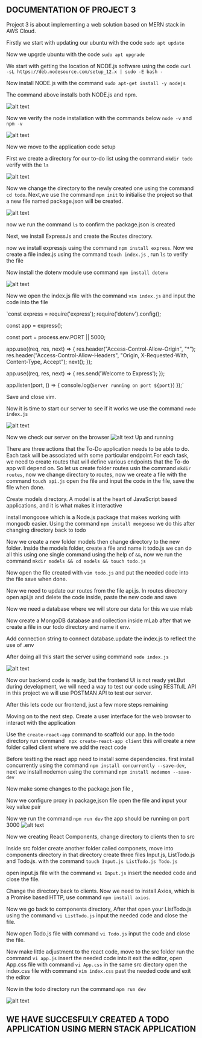 ## DOCUMENTATION OF PROJECT 3

 Project 3 is about implementing a web solution based on MERN stack in AWS Cloud.

Firstly we start with updating our ubuntu with the code `sudo apt update`

Now we upgrde ubuntu with the code `sudo apt upgrade`

We start with getting the location of NODE.js software using the code `curl -sL https://deb.nodesource.com/setup_12.x | sudo -E bash -`

Now install NODE.js with the command `sudo apt-get install -y nodejs`

The command above installs both NODE.js and npm.

![alt text](Images/node.PNG)

Now we verify the node installation with the commands below `node -v` and `npm -v`

![alt text](Images/status.PNG)
 
 Now we move to the application code setup 

First we create a directory for our to-do list using the command `mkdir todo` verify with the `ls` 

![alt text](Images/todo.PNG)

Now we change the directory to the newly created one using the command `cd todo`. Next,we use the command `npm init` to initialise the project so that a new file named package.json will be created.

![alt text](Images/npm.PNG)

now we run the command `ls` to confirm the package.json is created

Next, we install ExpressJs and create the Routes directory.

now we install expressjs using the command `npm install express`. Now we create a file index.js using the command `touch index.js` , run `ls` to verify the file 

Now install the dotenv module use command `npm install dotenv`

![alt text](Images/dotenv.PNG)

Now we open the index.js file with the command `vim index.js` and input the code into the file 


`const express = require('express');
require('dotenv').config();

const app = express();

const port = process.env.PORT || 5000;

app.use((req, res, next) => {
res.header("Access-Control-Allow-Origin", "\*");
res.header("Access-Control-Allow-Headers", "Origin, X-Requested-With, Content-Type, Accept");
next();
});

app.use((req, res, next) => {
res.send('Welcome to Express');
});

app.listen(port, () => {
console.log(`Server running on port ${port}`)
});`

Save and close vim.

Now it is time to start our server to see if it works we use the command `node index.js`

![alt text](Images/server.PNG)

Now we check our server on the browser 
![alt text](Images/express.PNG)
Up and running


There are three actions that the To-Do application needs to be able to do. Each task will be associated with some particular endpoint.For each task, we need to create routes that will define various endpoints that the To-do app will depend on. So let us create folder routes usin the command `mkdir routes`, now we change directory to routes, now we create a file with the command `touch api.js` open the file and input the code in the file, save the file when done.

Create models directory. A model is at the heart of JavaScript based applications, and it is what makes it interactive

 install mongoose which is a Node.js package that makes working with mongodb easier. Using the command `npm install mongoose` we do this after changing directory back to todo 

 Now we create a new folder models then change directory to the new folder. Inside the models folder, create a file and name it todo.js we can do all this using one single command using the help of `&&`, now we run the command  `mkdir models && cd models && touch todo.js`

Now open the file created with `vim todo.js` and put the needed code into the file save when done. 

Now we need to update our routes from the file api.js. In routes directory open api.js and delete the code inside, paste the new code and save 

Now we need a database where we will store our data for this we use mlab 

Now create a MongoDB database and collection inside mLab after that we create a file in our todo directory and name it env.

Add connection string to connect database.update the index.js to reflect the use of .env 

After doing all this start the server using command `node index.js`

![alt text](Images/server.PNG)

Now our backend code is ready, but the frontend UI is not ready yet.But during development, we will need a way to test our code using RESTfulL API in this project we will use POSTMAN API to test our server.

After this lets code our frontend, just a few more steps remaining 

Moving on to the next step. Create a user interface for the web browser to interact with the application 

Use the `create-react-app` command to scaffold our app. In the todo directory run command ` npx create-react-app client` this will create a new folder called client where we add the react code 

Before testting the react app need to install some dependencies. first install concurrently using the command `npm install concurrently --save-dev`, next we install nodemon using the command `npm install nodemon --save-dev`

Now make some changes to the package.json file , 

Now we configure proxy in package,json file open the file and input your key value pair

Now we run the command `npm run dev` the app should be running on port 3000
![alt text](Images/good.PNG)

Now we creating React Components, change directory to clients then to src 

Inside src folder create another folder called componets, move into components directory in that directory  create three files Input.js, ListTodo.js and Todo.js. with the command `touch Input.js ListTodo.js Todo.js` 

open input.js file with the command `vi Input.js` insert the needed code and close the file. 

Change the directory back to clients. Now we need to install Axios, which is a Promise based HTTP, use command `npm install axios`.

Now we go back to components directory, After that open your ListTodo.js using the command `vi ListTodo.js` input the needed code and close the file.

Now open Todo.js file with command `vi Todo.js` input the code and close the file.

Now make little adjustment to the react code, move to the src folder run the command `vi app.js` insert the needed code into it exit the editor, open App.css file with command `vi App.css` in the same src diectory open the index.css file with command `vim index.css` past the needed code and exit the editor 

Now in the todo directory run the command `npm run dev` 

![alt text](Images/app.PNG)

## WE HAVE SUCCESFULY CREATED A TODO APPLICATION USING MERN STACK APPLICATION
